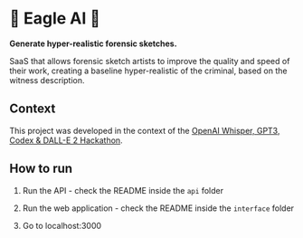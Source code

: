 # 🎨 Eagle AI 🎨

__Generate hyper-realistic forensic sketches.__

SaaS that allows forensic sketch artists to improve the quality and speed of their work, creating a baseline hyper-realistic of the criminal, based on the witness description.

## Context

This project was developed in the context of the [OpenAI Whisper, GPT3, Codex & DALL-E 2 Hackathon](https://lablab.ai/event/openai-whisper-gpt3-codex-dalle2-hackathon).

## How to run

1. Run the API - check the README inside the `api` folder

2. Run the web application - check the README inside the `interface` folder

3. Go to localhost:3000
